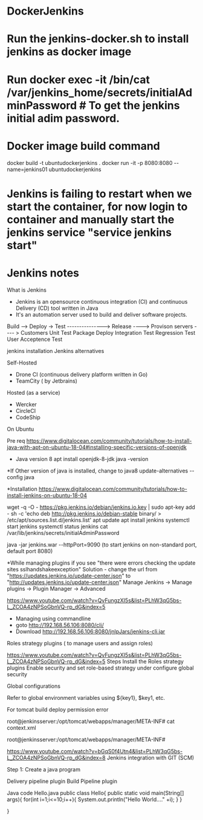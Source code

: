 # DockerJenkins

# Run the jenkins-docker.sh to install jenkins as docker image

# Run docker exec -it <container id> /bin/cat /var/jenkins_home/secrets/initialAdminPassword  # To get the jenkins initial adim password. 

# Docker image build command 
 docker build -t ubuntudockerjenkins . 
 docker run -it -p 8080:8080 --name=jenkins01 ubuntudockerjenkins

# Jenkins is failing to restart when we start the container, for now login to container and manually start the jenkins service "service jenkins start"

# Jenkins notes

What is Jenkins
* Jenkins is an opensource continuous integration (CI) and continuous Delivery (CD) tool written in Java
* It's an automation server used to build and deliver software projects.

Build --> Deploy -> Test ---------------> Release ----> Provison servers ---- > Customers
                    Unit Test             Package       Deploy
                    Integration Test
                    Regression Test
                    User Acceptence Test



jenkins installation
Jenkins alternatives

Self-Hosted
  * Drone CI (continuous delivery platform written in Go)
  * TeamCity ( by Jetbrains)

Hosted (as a service)
  * Wercker
  * CircleCI
  * CodeShip

On Ubuntu

Pre req
https://www.digitalocean.com/community/tutorials/how-to-install-java-with-apt-on-ubuntu-18-04#installing-specific-versions-of-openjdk
* Java version 8
apt install openjdk-8-jdk
java -version

*If Other version of java is installed, change to java8
update-alternatives --config java



*Installation
https://www.digitalocean.com/community/tutorials/how-to-install-jenkins-on-ubuntu-18-04

wget -q -O - https://pkg.jenkins.io/debian/jenkins.io.key | sudo apt-key add -
sh -c 'echo deb http://pkg.jenkins.io/debian-stable binary/ > /etc/apt/sources.list.d/jenkins.list'
apt update
apt install jenkins
systemctl start jenkins
systemctl status jenkins
cat /var/lib/jenkins/secrets/initialAdminPassword

java -jar jenkins.war --httpPort=9090 (to start jenkins on non-standard port, default port 8080)

*While managing plugins if you see "there were errors checking the update sites sslhandshakeexception"
Solution - change the url from "https://updates.jenkins.io/update-center.json" to "http://updates.jenkins.io/update-center.json"
Manage Jenkins -> Manage plugins -> Plugin Manager -> Advanced

https://www.youtube.com/watch?v=QvFungzXI5s&list=PLhW3qG5bs-L_ZCOA4zNPSoGbnVQ-rp_dG&index=5
* Managing using commandline
* goto http://192.168.56.106:8080/cli/
* Download http://192.168.56.106:8080/jnlpJars/jenkins-cli.jar

Roles strategy plugins ( to manage users and assign roles)

https://www.youtube.com/watch?v=QvFungzXI5s&list=PLhW3qG5bs-L_ZCOA4zNPSoGbnVQ-rp_dG&index=5
Steps
Install the Roles strategy plugins
Enable security and set role-based strategy under configure global security

Global configurations

Refer to global environment variables using ${key1}, $key1, etc.

For tomcat build deploy permission error

root@jenkinsserver:/opt/tomcat/webapps/manager/META-INF# cat context.xml
<?xml version="1.0" encoding="UTF-8"?>
<!--
  Licensed to the Apache Software Foundation (ASF) under one or more
  contributor license agreements.  See the NOTICE file distributed with
  this work for additional information regarding copyright ownership.
  The ASF licenses this file to You under the Apache License, Version 2.0
  (the "License"); you may not use this file except in compliance with
  the License.  You may obtain a copy of the License at

      http://www.apache.org/licenses/LICENSE-2.0

  Unless required by applicable law or agreed to in writing, software
  distributed under the License is distributed on an "AS IS" BASIS,
  WITHOUT WARRANTIES OR CONDITIONS OF ANY KIND, either express or implied.
  See the License for the specific language governing permissions and
  limitations under the License.
-->
<Context antiResourceLocking="false" privileged="true" >
	<!--
  <Valve className="org.apache.catalina.valves.RemoteAddrValve"
         allow="127\.\d+\.\d+\.\d+|::1|0:0:0:0:0:0:0:1" />
   -->
  <Manager sessionAttributeValueClassNameFilter="java\.lang\.(?:Boolean|Integer|Long|Number|String)|org\.apache\.catalina\.filters\.CsrfPreventionFilter\$LruCache(?:\$1)?|java\.util\.(?:Linked)?HashMap"/>
</Context>
root@jenkinsserver:/opt/tomcat/webapps/manager/META-INF#



https://www.youtube.com/watch?v=bGqS0f4Utn4&list=PLhW3qG5bs-L_ZCOA4zNPSoGbnVQ-rp_dG&index=8
Jenkins integration with GIT (SCM)

Step 1: Create a java program


Delivery pipeline plugin
Build Pipeline plugin

Java code
Hello.java
public class Hello{
  public static void main(String[] args){
    for(int i=1;i<=10;i++){
      System.out.println("Hello World...." +i);
    }
  }

}

